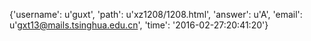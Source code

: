 {'username': u'guxt', 'path': u'xz1208/1208.html', 'answer': u'A', 'email': u'gxt13@mails.tsinghua.edu.cn', 'time': '2016-02-27:20:41:20'}